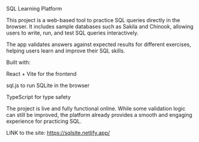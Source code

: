 SQL Learning Platform

This project is a web-based tool to practice SQL queries directly in the browser. It includes sample databases such as Sakila and Chinook, allowing users to write, run, and test SQL queries interactively.

The app validates answers against expected results for different exercises, helping users learn and improve their SQL skills.

Built with:

React + Vite for the frontend

sql.js to run SQLite in the browser

TypeScript for type safety

The project is live and fully functional online. While some validation logic can still be improved, the platform already provides a smooth and engaging experience for practicing SQL.

LINK to the site: https://sqlsite.netlify.app/
